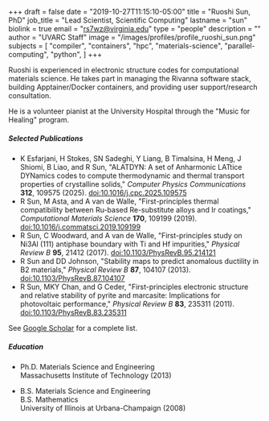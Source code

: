 +++
draft = false
date = "2019-10-27T11:15:10-05:00"
title = "Ruoshi Sun, PhD"
job_title = "Lead Scientist, Scientific Computing"
lastname = "sun"
biolink = true
email = "rs7wz@virginia.edu"
type = "people"
description = ""
author = "UVARC Staff"
image = "/images/profiles/profile_ruoshi_sun.png"
subjects = [
  "compiler",
  "containers",
  "hpc",
  "materials-science",
  "parallel-computing",
  "python",
]
+++

Ruoshi is experienced in electronic structure codes for computational materials science. He takes part in managing the Rivanna software stack, building Apptainer/Docker containers, and providing user support/research consultation.

He is a volunteer pianist at the University Hospital through the "Music for Healing" program.

##### Selected Publications
- K Esfarjani, H Stokes, SN Sadeghi, Y Liang, B Timalsina, H Meng, J Shiomi, B Liao, and R Sun, "ALATDYN: A set of Anharmonic LATtice DYNamics codes to compute thermodynamic and thermal transport properties of crystalline solids," *Computer Physics Communications* **312**, 109575 (2025). [doi:10.1016/j.cpc.2025.109575](https://doi.org/10.1016/j.cpc.2025.109575)
- R Sun, M Asta, and A van de Walle, "First-principles thermal compatibility between Ru-based Re-substitute alloys and Ir coatings," *Computational Materials Science* **170**, 109199 (2019). [doi:10.1016/j.commatsci.2019.109199](https://doi.org/10.1016/j.commatsci.2019.109199)
- R Sun, C Woodward, and A van de Walle, "First-principles study on Ni3Al (111) antiphase boundary with Ti and Hf impurities," *Physical Review B* **95**, 21412 (2017). [doi:10.1103/PhysRevB.95.214121](https://doi.org/10.1103/PhysRevB.95.214121)
- R Sun and DD Johnson, "Stability maps to predict anomalous ductility in B2 materials," *Physical Review B* **87**, 104107 (2013). [doi:10.1103/PhysRevB.87.104107](https://doi.org/10.1103/PhysRevB.87.104107)
- R Sun, MKY Chan, and G Ceder, "First-principles electronic structure and relative stability of pyrite and marcasite: Implications for photovoltaic performance," *Physical Review B* **83**, 235311 (2011). [doi:10.1103/PhysRevB.83.235311](https://doi.org/10.1103/PhysRevB.83.235311)

See [Google Scholar](https://scholar.google.com/citations?user=SnJ0Pb8AAAAJ&hl=en) for a complete list.

##### Education
- Ph.D. Materials Science and Engineering  
Massachusetts Institute of Technology (2013)

- B.S. Materials Science and Engineering  
B.S. Mathematics  
University of Illinois at Urbana-Champaign (2008)
